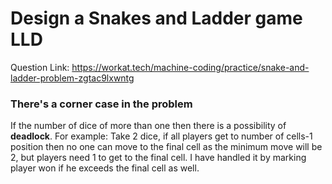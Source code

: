 # Design a Snakes and Ladder game LLD
Question Link: https://workat.tech/machine-coding/practice/snake-and-ladder-problem-zgtac9lxwntg

### There's a corner case in the problem
If the number of dice of more than one then there is a possibility of **deadlock**.
For example: Take 2 dice, if all players get to number of cells-1 position then no one can move to the final cell
as the minimum move will be 2, but players need 1 to get to the final cell. I have handled it by marking player won if
he exceeds the final cell as well.